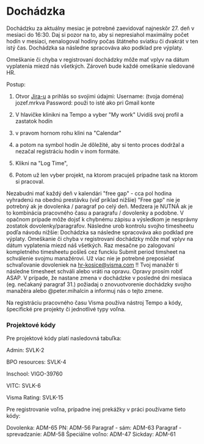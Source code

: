 # Dochádzka

Dochádzku za aktuálny mesiac je potrebné zaevidovať najneskôr 27. deň v mesiaci do 16:30. Daj si pozor na to, aby si nepresiahol maximálny počet hodín v mesiaci, nenalogoval hodiny počas štátneho sviatku či dvakrát v ten istý čas. Dochádzka sa následne spracováva ako podklad pre výplaty.

Omeškanie či chyba v registrovaní dochádzky môže mať vplyv na dátum vyplatenia miezd nás všetkých. Zároveň bude každé omeškanie sledované HR.

Postup:

1. Otvor [Jira-u](https://jira.visma.com/secure/Dashboard.jspa) a prihlás so svojimi údajmi:
Username: (tvoja doména) jozef.mrkva
Password: použi to isté ako pri Gmail konte

2. V hlavičke klinikni na Tempo a vyber "My work"
Uvidíš svoj profil a zastatok hodín 
3. v pravom hornom rohu klini na "Calendar"
4. a potom na symbol hodín 
Je dôležité, aby si tento proces dodržal a nezačal registráciu hodín v inom formáte. 
5. Klikni na "Log Time", 
6. Potom už len vyber projekt, na ktorom pracuješ prípadne task na ktorom si pracoval. 

Nezabudni mať každý deň v kalendári "free gap" - cca pol hodina vyhradenú na obednú prestávku (viď príklad nižšie)
"Free gap" nie je potrebný ak je dovolenka / paragraf po celý deň.
Medzera je NUTNÁ ak je to kombinácia pracovného času a paragrafu / dovolenky a podobne. V opačnom prípade môže dojsť k chybnému zápisu a výsledkom je nesprávny zostatok dovolenky/paragrafov.
Následne urob kontrolu svojho timesheetu podľa návodu nižšie:
Dochádzka sa následne spracováva ako podklad pre výplaty. Omeškanie či chyba v registrovaní dochádzky môže mať vplyv na dátum vyplatenia miezd náš všetkých.
Raz mesačne po zalogovaní kompletného timesheetu pošleš cez funckiu Submit period timsheet na schválenie svojmu manažérovi.
Už viac nie je potrebné preposielať schvaľovanie dovoleniek na hr-kosice@visma.com !!
Tvoj manažér ti následne timesheet schváli alebo vráti na opravu. Opravy prosím robiť ASAP. V prípade, že nastane zmena v dochádzke v posledné dni mesiaca (eg. nečakaný paragraf 31.) požiadaj o znovuotvorenie dochádzky svojho manažéra alebo @peter.mihalcin a informuj nás o tejto zmene.


Na registráciu pracovného času Visma používa nástroj Tempo a kódy, špecifické pre projekty či jednotlivé typy voľna.


### Projektové kódy
Pre projektové kódy platí nasledovná tabuľka:

Admin: SVLK-2

BPO resources: SVLK-4

Inschool: VIGO-39760

VITC: SVLK-6

Visma Rating: SVLK-15

Pre registrovanie voľna, prípadne inej prekážky v práci používame tieto kódy:



Dovolenka: ADM-65
PN: ADM-56
Paragraf - sám: ADM-63
Paragraf - sprevadzanie: ADM-58
Špeciálne voľno: ADM-47
Sickday: ADM-61